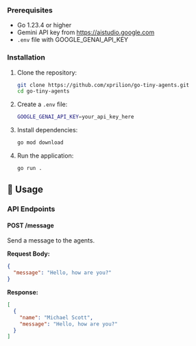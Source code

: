 ### Prerequisites

- Go 1.23.4 or higher
- Gemini API key from https://aistudio.google.com
- `.env` file with GOOGLE_GENAI_API_KEY

### Installation

1. Clone the repository:

   ```bash
   git clone https://github.com/xprilion/go-tiny-agents.git
   cd go-tiny-agents
   ```

2. Create a `.env` file:

   ```bash
   GOOGLE_GENAI_API_KEY=your_api_key_here
   ```

3. Install dependencies:

   ```bash
   go mod download
   ```

4. Run the application:
   ```bash
   go run .
   ```

## 📝 Usage

### API Endpoints

#### POST /message

Send a message to the agents.

**Request Body:**

```json
{
  "message": "Hello, how are you?"
}
```

**Response:**

```json
[
  {
    "name": "Michael Scott",
    "message": "Hello, how are you?"
  }
]
```
